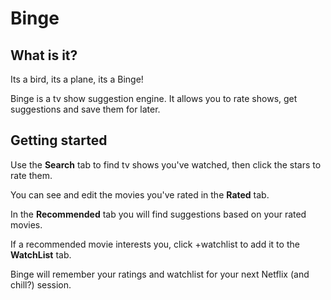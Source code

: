 # Binge

## What is it?
Its a bird, its a plane, its a Binge!

Binge is a tv show suggestion engine. It allows you to rate shows, get suggestions and save them for later.

## Getting started
Use the **Search** tab to find tv shows you've watched, then click the stars to rate them.

You can see and edit the movies you've rated in the **Rated** tab.

In the **Recommended** tab you will find suggestions based on your rated movies.

If a recommended movie interests you, click +watchlist to add it to the **WatchList** tab.

Binge will remember your ratings and watchlist for your next Netflix (and chill?) session.